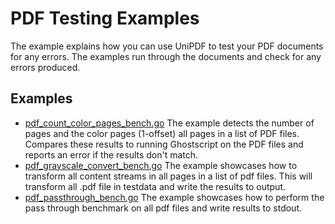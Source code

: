# PDF Testing Examples

The example explains how you can use UniPDF to test your PDF documents for any errors. The examples run through the documents and check for any errors produced. 

## Examples

- [pdf_count_color_pages_bench.go](pdf_count_color_pages_bench.go) The example detects the number of pages and the color pages (1-offset) all pages in a list of PDF files. Compares these results to running Ghostscript on the PDF files and reports an error if the results don't match.
- [pdf_grayscale_convert_bench.go](pdf_grayscale_convert_bench.go) The example showcases how to transform all content streams in all pages in a list of pdf files. This will transform all .pdf file in testdata and write the results to output.
- [pdf_passthrough_bench.go](pdf_passthrough_bench.go) The example showcases how to perform the pass through benchmark on all pdf files and write results to stdout.

